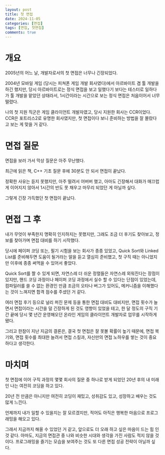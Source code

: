 ```yaml
---
layout: post
title: 첫 면접
date: 2024-11-05
categories: [면접]
tags: [면접, 첫면접]
comments: true
---
```


# 개요

2005년의 어느 날, 개발자로서의 첫 면접은 너무나 긴장되었다.

2004년 모바일 게임 (당시는 피쳐폰 게임 개발 회사였다)에서 아르바이트 겸 툴 개발을 하긴 했지만, 당시 아르바이트로는 정식 면접을 보고 일했다기 보다는 테스터로 일하다가 툴 개발을 맡았던 상태라서, 1시간이라는 시간으로 보는 정식 면접은 처음이어서 너무 떨렸다.

나의 첫 지원 직군은 게임 클라이언트 개발자였고, 당시 지원한 회사는 CCR이었다. CCR은 포트리스2로 유명한 회사였지만, 첫 면접이다 보니 준비하는 방법을 잘 몰랐다고 보는 게 맞을 거 같다.

# 면접 질문

면접을 보러 가서 막상 질문은 아주 무난했다.

최근에 읽은 책, C++ 기초 질문 후에 30분도 안 되서 면접이 끝났다.

정확한 사유는 듣지 못했지만, 아주 떨려서 어버버 했고, 아마도 긴장해서 대화가 매끄럽게 이어지지 않아서 1시간의 반도 못 채우고 마무리 되었던 게 아닐까 싶다.

그렇게 긴장 가득했던 첫 면접이 끝났다.

# 면접 그 후

내가 무엇이 부족한지 명확히 인지하지는 못했지만, 그래도 조금 더 후기도 찾아보고, 정보를 찾아가며 면접 대비를 하기 시작했다.

당시에 페이퍼 코딩 또는, 필기 시험을 보는 회사가 종종 있었고, Quick Sort와 Linked List를 준비해두면 도움이 될거라는 말을 듣고 열심히 준비했고, 첫 구직 때는 아니었지만 이후에 종종 써먹을 수 있어서 좋았다.

Quick Sort를 짤 수 있게 되면, 자연스레 더 쉬운 정렬들은 자연스레 외워진다는 장점이 있지만, 핸드 코딩 과정이나 페이퍼 코딩 과정에서 실수 할 수 있다는 단점이 있었는데, 컴파일러를 쓸 수 없는 환경인 만큼 조금의 오타나 버그가 있어도, 메커니즘을 이해했다는 것이 느껴지면 합격 점수를 주셨던 거 같다.

여러 면접 후기 등으로 널리 퍼진 문제 등을 통한 면접 대비도 대비지만, 면접 횟수가 늘면서 면접이라는 시간을 덜 긴장하게 된 것도 영향이 있었을 테고, 한 달 정도의 구직 기간 끝에 당시 몇 년간 운영해오던 온라인 게임의 클라이언트 개발자로 업무를 시작하게 됐다.

그리고 한참이 지난 지금의 결론은, 결국 첫 면접은 잘 못볼 확률이 높기 때문에, 면접 복기와, 면접 횟수를 최대한 늘려서 면접 스킬과, 자신만의 면접 노하우를 쌓는 것이 중요하다고 생각한다.

# 마치며

첫 면접에 이어 구직 과정의 몇몇 회사의 질문 중 하나로 받게 되었던 20년 후의 내 미래인 나는 여전히 코딩을 하고 있다.

20년 전 만큼은 아니지만 여전히 코딩이 재밌고, 성취감도 있고, 성장하고 배우는 것도 많게 느낀다.

언제까지 내가 일할 수 있을지는 잘 모르겠지만, 적어도 아직은 행복한 마음으로 프로그래밍을 해오고 있다.

그래서 지금까지 해올 수 있었던 거 같고, 앞으로도 더 오래 하고 싶은 마음이 드는 힘 인 것 같다. 아마도, 지금의 면접관 중 나와 비슷한 시대와 생각을 가진 사람도 적지 않을 것이다. 프로그래밍을 즐기는 모습을 보여주는 것도 또 다른 면접 성공 전략이 아닐까 싶다.